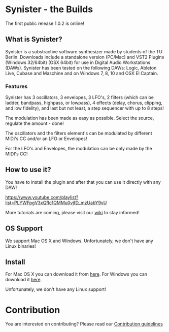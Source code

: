 # Synister - the Builds

The first public release 1.0.2 is online!

## What is Synister?

Synister is a substractive software synthesizer made by students of the TU Berlin. Downloads include a standalone version (PC/Mac) and VST2 Plugins (Windows 32/64bit) (OSX 64bit) for use in Digital Audio Workstations (DAWs). Synister has been tested on the following DAWs: Logic, Ableton Live, Cubase and Maschine and on Windows 7, 8, 10 and OSX El Captain.

### Features

Synister has 3 oscillators, 3 envelopes, 3 LFO's, 2 filters (which can be ladder, bandpass, highpass, or lowpass), 4 effects (delay, chorus, clipping, and low fidelity), and last but not least, a step sequencer with up to 8 steps!

The modulation has been made as easy as possible. Select the source, regulate the amount - done!

The oscillators and the filters element's can be modulated by different MiDi's CC and/or an LFO or Envelopes! 

For the LFO's and Envelopes, the modulation can be only made by the MIDI's CC! 

## How to use it?

You have to install the plugin and after that you can use it directly with any DAW! 

https://www.youtube.com/playlist?list=PLYWFpgV3xQfIc1QMMu0vjfD_mzUabY9vU

More tutorials are coming, please visit our [wiki](https://github.com/the-synister/source-code/wiki) to stay informed!

## OS Support

We support Mac OS X and Windows. Unfortunately, we don't have any Linux binaries!

## Install

For Mac OS X you can download it from [here](https://github.com/the-synister/synister/archive/Mac.zip). For Windows you can download it [here](https://github.com/the-synister/synister/archive/Windows.zip).

Unfortunately, we don't have any Linux support! 

# Contribution

You are interested on contributing? Please read our [Contribution guidelines](CONTRIBUTION.md)
